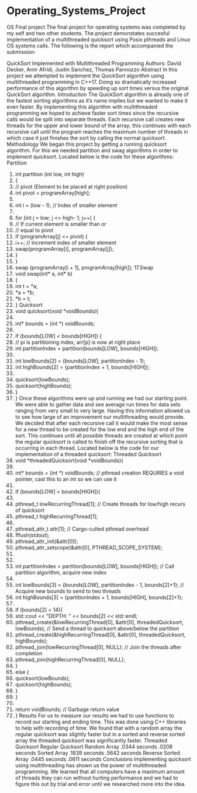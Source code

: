 # Operating_Systems_Project
OS Final project 
The final project for operating systems was completed by my self and two other students. The project demonstates succesful implementation of a multithreaded quicksort using Posix pthreads and Linux OS systems calls. The following is the report which accompanied the submission:

QuickSort Implemented with Multithreaded Programming
Authors: David Decker, Amir Afridi, Justin Sanchez, Thomas Pannozzo
Abstract
In this project we attempted to implement the QuickSort algorithm using multithreaded
programming in C++17. Doing so dramatically increased performance of this algorithm by speeding up
sort times versus the original QuickSort algorithm.
Introduction
The QuickSort algorithm is already one of the fastest sorting algorithms as it’s name implies but
we wanted to make it even faster. By implementing this algorithm with multithreaded programming we
hoped to achieve faster sort times since the recursive calls would be split into separate threads. Each
recursive call creates new threads for the upper and lower bound of the array; this continues with each
recursive call until the program reaches the maximum number of threads in which case it just finishes the
sort by calling the normal quicksort.
Methodology
We began this project by getting a running quicksort algorithm. For this we needed partition and
swag algorithms in order to implement quicksort. Located below is the code for these algorithms:
Partition
1. int partition (int low, int high)
2. {
3. // pivot (Element to be placed at right position)
4. int pivot = programArray[high];
5.
6. int i = (low - 1); // Index of smaller element
7.
8. for (int j = low; j <= high- 1; j++) {
9. // If current element is smaller than or
10. // equal to pivot
11. if (programArray[j] <= pivot) {
12. i++; // increment index of smaller element
13. swap(programArray[i], programArray[j]);
14. }
15. }
16. swap (programArray[i + 1], programArray[high]);
17.Swap
1. void swap(int* a, int* b)
2. {
3. int t = *a;
4. *a = *b;
5. *b = t;
6. }
Quicksort
1. void quicksort(void *voidBounds){
2.
3. int* bounds = (int *) voidBounds;
4.
5. if (bounds[LOW] < bounds[HIGH]) {
6. // pi is partitioning index, arr[p] is now at right place
7. int partitionIndex = partition(bounds[LOW], bounds[HIGH]);
8.
9. int lowBounds[2] = {bounds[LOW], partitionIndex - 1};
10. int highBounds[2] = {partitionIndex + 1, bounds[HIGH]};
11.
12. quicksort(lowBounds);
13. quicksort(highBounds);
14. }
15. }
Once these algorithms were up and running we had our starting point. We were able to gather
data and see average run times for data sets ranging from very small to very large. Having this
information allowed us to see how large of an improvement our multithreading would provide. We decided
that after each recursive call it would make the most sense for a new thread to be created for the low end
and the high end of the sort. This continues until all possible threads are created at which point the
regular quicksort is called to finish off the recursive sorting that is occurring in each thread. Located below
is the code for our implementation of a threaded quicksort:
Threaded Quicksort
1. void *threadedQuicksort(void *voidBounds){
2.
3. int* bounds = (int *) voidBounds; // pthread creation REQUIRES a void pointer, cast this to an
int so we can use it
4.
5. if (bounds[LOW] < bounds[HIGH]){
6.
7. pthread_t lowRecurringThread[1]; // Create threads for low/high recurs of quicksort
8. pthread_t highRecurringThread[1];
9.
10. pthread_attr_t attr[1]; // Cargo-culted pthread overhead
11. fflush(stdout);
12. pthread_attr_init(&attr[0]);
13. pthread_attr_setscope(&attr[0], PTHREAD_SCOPE_SYSTEM);
14.
15.
16. int partitionIndex = partition(bounds[LOW], bounds[HIGH]); // Call partition algorithm, acquire
new index
17.
18. int lowBounds[3] = {bounds[LOW], partitionIndex - 1, bounds[2]+1}; // Acquire new bounds
to send to two threads
19. int highBounds[3] = {partitionIndex + 1, bounds[HIGH], bounds[2]+1};
20.
21. if (bounds[2] < 14){
22. std::cout << "DEPTH: " << bounds[2] << std::endl;
23. pthread_create(&lowRecurringThread[0], &attr[0], threadedQuicksort, lowBounds); //
Send a thread to quicksort above/below the partition
24. pthread_create(&highRecurringThread[0], &attr[0], threadedQuicksort, highBounds);
25. pthread_join(lowRecurringThread[0], NULL); // Join the threads after completion
26. pthread_join(highRecurringThread[0], NULL);
27. }
28. else {
29. quicksort(lowBounds);
30. quicksort(highBounds);
31. }
32. }
33.
34. return voidBounds; // Garbage return value
35. }
Results
For us to measure our results we had to use functions to record our starting and ending time. This
was done using C++ libraries to help with recording of time. We found that with a random array the
regular quicksort was slightly faster but in a sorted and reverse sorted array the threaded quicksort was
significantly faster.
Threaded Quicksort Regular Quicksort
Random Array .0344 seconds .0208 seconds
Sorted Array .1839 seconds .5642 seconds
Reverse Sorted Array .0445 seconds .0611 seconds
Conclusions
Implementing quicksort using multithreading has shown us the power of multithreaded
programming. We learned that all computers have a maximum amount of threads they can run without
hurting performance and we had to figure this out by trial and error until we researched more into the
idea.
